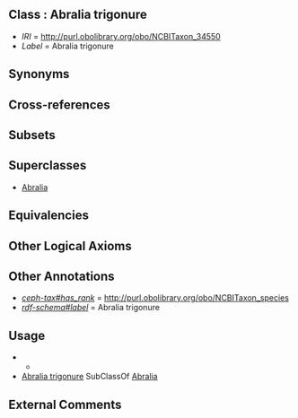 
## Class : Abralia trigonure

 * *IRI* = http://purl.obolibrary.org/obo/NCBITaxon_34550
 * *Label* = Abralia trigonure

## Synonyms


## Cross-references


## Subsets


## Superclasses

 * [Abralia](../../NCBITaxon/49/NCBITaxon_34549.md)

## Equivalencies


## Other Logical Axioms


## Other Annotations

 * *[ceph-tax#has_rank](../../ceph-tax#has/nk/ceph-tax#has_rank.md)* = http://purl.obolibrary.org/obo/NCBITaxon_species
 * *[rdf-schema#label](../../el/rdf-schema#label.md)* = Abralia trigonure

## Usage

 * -
 * [Abralia trigonure](../../NCBITaxon/50/NCBITaxon_34550.md) SubClassOf [Abralia](../../NCBITaxon/49/NCBITaxon_34549.md)

## External Comments

